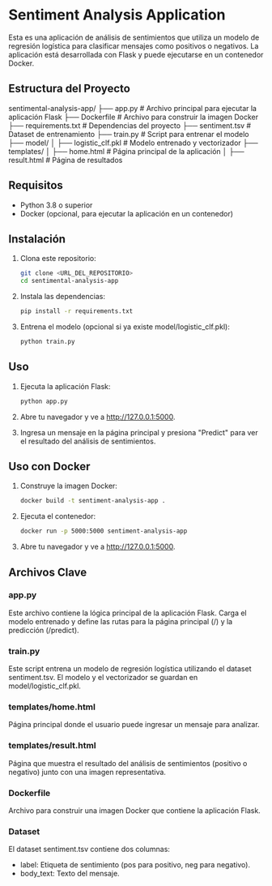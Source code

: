 # Sentiment Analysis Application

Esta es una aplicación de análisis de sentimientos que utiliza un modelo de regresión logística para clasificar mensajes como positivos o negativos. La aplicación está desarrollada con Flask y puede ejecutarse en un contenedor Docker.

## Estructura del Proyecto

sentimental-analysis-app/ ├── app.py # Archivo principal para ejecutar la aplicación Flask ├── Dockerfile # Archivo para construir la imagen Docker ├── requirements.txt # Dependencias del proyecto ├── sentiment.tsv # Dataset de entrenamiento ├── train.py # Script para entrenar el modelo ├── model/ │ ├── logistic_clf.pkl # Modelo entrenado y vectorizador ├── templates/ │ ├── home.html # Página principal de la aplicación │ ├── result.html # Página de resultados


## Requisitos

- Python 3.8 o superior
- Docker (opcional, para ejecutar la aplicación en un contenedor)

## Instalación

1. Clona este repositorio:

   ```bash
   git clone <URL_DEL_REPOSITORIO>
   cd sentimental-analysis-app

2. Instala las dependencias:

    ```bash
    pip install -r requirements.txt

3. Entrena el modelo (opcional si ya existe model/logistic_clf.pkl):

    ```bash
    python train.py

## Uso

1. Ejecuta la aplicación Flask:

    ```bash
    python app.py

2. Abre tu navegador y ve a http://127.0.0.1:5000.

3. Ingresa un mensaje en la página principal y presiona "Predict" para ver el resultado del análisis de sentimientos.

## Uso con Docker

1. Construye la imagen Docker:

    ```bash
    docker build -t sentiment-analysis-app .

2. Ejecuta el contenedor:

    ```bash
    docker run -p 5000:5000 sentiment-analysis-app

3. Abre tu navegador y ve a http://127.0.0.1:5000.

## Archivos Clave

### app.py
Este archivo contiene la lógica principal de la aplicación Flask. Carga el modelo entrenado y define las rutas para la página principal (/) y la predicción (/predict).

### train.py
Este script entrena un modelo de regresión logística utilizando el dataset sentiment.tsv. El modelo y el vectorizador se guardan en model/logistic_clf.pkl.

### templates/home.html
Página principal donde el usuario puede ingresar un mensaje para analizar.

### templates/result.html
Página que muestra el resultado del análisis de sentimientos (positivo o negativo) junto con una imagen representativa.

### Dockerfile
Archivo para construir una imagen Docker que contiene la aplicación Flask.

### Dataset
El dataset sentiment.tsv contiene dos columnas:

- label: Etiqueta de sentimiento (pos para positivo, neg para negativo).
- body_text: Texto del mensaje.
